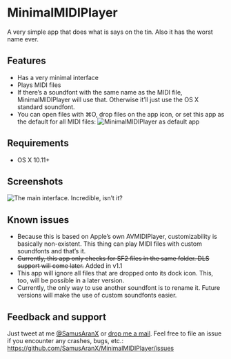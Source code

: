# MinimalMIDIPlayer
A very simple app that does what is says on the tin. Also it has the worst name ever.

## Features
* Has a very minimal interface
* Plays MIDI files
* If there’s a soundfont with the same name as the MIDI file, MinimalMIDIPlayer will use that. Otherwise it’ll just use the OS X standard soundfont.
* You can open files with ⌘O, drop files on the app icon, or set this app as the default for all MIDI files: ![MinimalMIDIPlayer as default app](https://cloud.githubusercontent.com/assets/676069/13197115/1fb342b0-d7e4-11e5-95ae-7f825b58cfd2.png)

## Requirements
* OS X 10.11+

## Screenshots

![The main interface. Incredible, isn’t it?](https://cloud.githubusercontent.com/assets/676069/13197091/643d8e3c-d7e3-11e5-91a2-c2c5528ead68.png)

## Known issues
* Because this is based on Apple’s own AVMIDIPlayer, customizability is basically non-existent. This thing can play MIDI files with custom soundfonts and that’s it.
* ~~Currently, this app only checks for SF2 files in the same folder. DLS support will come later.~~ Added in v1.1
* This app will ignore all files that are dropped onto its dock icon. This, too, will be possible in a later version.
* Currently, the only way to use another soundfont is to rename it. Future versions will make the use of custom soundfonts easier.

## Feedback and support
Just tweet at me [@SamusAranX](https://twitter.com/SamusAranX) or [drop me a mail](mailto:hallo@peterwunder.de).
Feel free to file an issue if you encounter any crashes, bugs, etc.: https://github.com/SamusAranX/MinimalMIDIPlayer/issues